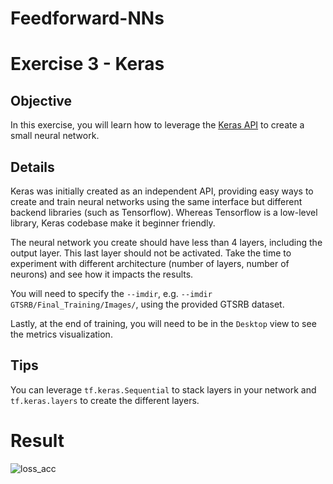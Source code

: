 # Feedforward-NNs

# Exercise 3 - Keras

## Objective

In this exercise, you will learn how to leverage the [Keras API](https://www.tensorflow.org/api_docs/python/tf/keras)
to create a small neural network. 

## Details

Keras was initially created as an independent API, providing easy ways to create and train neural networks using the same
interface but different backend libraries (such as Tensorflow). Whereas Tensorflow is a low-level library,
Keras codebase make it beginner friendly. 

The neural network you create should have less than 4 layers, including the output layer. This last layer should not be activated. Take the time to experiment with different architecture (number of layers, number of neurons) and see how it impacts the results.

You will need to specify the `--imdir`, e.g. `--imdir GTSRB/Final_Training/Images/`, using the provided GTSRB dataset.

Lastly, at the end of training, you will need to be in the `Desktop` view to see the metrics visualization.

## Tips

You can leverage `tf.keras.Sequential` to stack layers in your network and `tf.keras.layers` to create the different layers.

# Result 
![loss_acc](https://user-images.githubusercontent.com/94951202/158313282-7f25d265-6d1c-49a0-855d-5f6b61c2143c.png)

